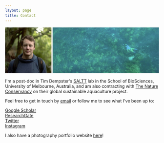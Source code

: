```yaml
---
layout: page
title: Contact
---
```

  
![profile](images/greenprofile.jpg)  
  
I'm a post-doc in Tim Dempster's [SALTT](https://blogs.unimelb.edu.au/saltt) lab in the School of BioSciences, University of Melbourne, Australia, and am also contracting with [The Nature Conservancy](https://www.nature.org/en-us/what-we-do/our-insights/perspectives/how-investors-can-turn-the-tide-on-aquaculture/) on their global sustainable aquaculture project.
  
Feel free to get in touch by [email](luke.barrett@unimelb.edu.au) or follow me to see what I've been up to:  
  
[Google Scholar](https://scholar.google.ca/citations?hl=en&pli=1&user=m2VurpgAAAAJ)  
[ResearchGate](https://www.researchgate.net/profile/Luke_Barrett)  
[Twitter](https://www.twitter.com/LukeBarrettSci)  
[Instagram](https://www.instagram.com/barrettphoto/)  
  
I also have a photography portfolio website [here](https://lukebarrett.com)!  
  

